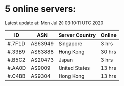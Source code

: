 # 5 online servers:

Latest update at: Mon Jul 20 03:10:11 UTC 2020

| ID | ASN | Server Country | Online |
| -- | --- | -------------- | ------ |
| #.7F1D | AS63949 | Singapore | 3 hrs |
| #.33B9 | AS63888 | Hong Kong | 30 hrs |
| #.B5C2 | AS20473 | Japan | 3 hrs |
| #.AA0D | AS9009 | United States | 13 hrs |
| #.C4BB | AS9304 | Hong Kong | 13 hrs |

